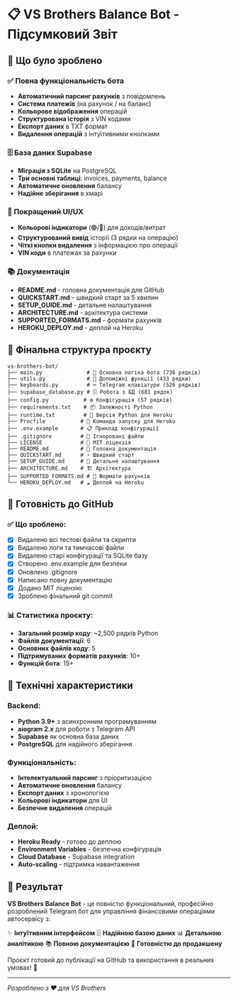 # 📋 VS Brothers Balance Bot - Підсумковий Звіт

## 🎯 Що було зроблено

### ✅ Повна функціональність бота
- **Автоматичний парсинг рахунків** з повідомлень
- **Система платежів** (на рахунок / на баланс)
- **Кольорове відображення** операцій
- **Структурована історія** з VIN кодами
- **Експорт даних** в TXT формат
- **Видалення операцій** з інтуїтивними кнопками

### 🗄️ База даних Supabase
- **Міграція з SQLite** на PostgreSQL
- **Три основні таблиці**: invoices, payments, balance
- **Автоматичне оновлення** балансу
- **Надійне зберігання** в хмарі

### 🎨 Покращений UI/UX
- **Кольорові індикатори** (🟢/🔴) для доходів/витрат
- **Структурований вивід** історії (3 рядки на операцію)
- **Чіткі кнопки видалення** з інформацією про операції
- **VIN коди** в платежах за рахунки

### 📚 Документація
- **README.md** - головна документація для GitHub
- **QUICKSTART.md** - швидкий старт за 5 хвилин
- **SETUP_GUIDE.md** - детальне налаштування
- **ARCHITECTURE.md** - архітектура системи
- **SUPPORTED_FORMATS.md** - формати рахунків
- **HEROKU_DEPLOY.md** - деплой на Heroku

## 📁 Фінальна структура проєкту

```
vs-brothers-bot/
├── main.py              # 🤖 Основна логіка бота (736 рядків)
├── utils.py             # 🔧 Допоміжні функції (433 рядки)
├── keyboards.py         # ⌨️ Telegram клавіатури (526 рядків)
├── supabase_database.py # 🗄️ Робота з БД (681 рядок)
├── config.py           # ⚙️ Конфігурація (57 рядків)
├── requirements.txt    # 📦 Залежності Python
├── runtime.txt         # 🐍 Версія Python для Heroku
├── Procfile           # 🚀 Команда запуску для Heroku
├── .env.example       # 📋 Приклад конфігурації
├── .gitignore         # 🚫 Ігноровані файли
├── LICENSE            # 📄 MIT ліцензія
├── README.md          # 📖 Головна документація
├── QUICKSTART.md      # ⚡ Швидкий старт
├── SETUP_GUIDE.md     # 🔧 Детальне налаштування
├── ARCHITECTURE.md    # 🏗️ Архітектура
├── SUPPORTED_FORMATS.md # 📱 Формати рахунків
└── HEROKU_DEPLOY.md   # ☁️ Деплой на Heroku
```

## 🚀 Готовність до GitHub

### ✅ Що зроблено:
- [x] Видалено всі тестові файли та скрипти
- [x] Видалено логи та тимчасові файли
- [x] Видалено старі конфігурації та SQLite базу
- [x] Створено .env.example для безпеки
- [x] Оновлено .gitignore
- [x] Написано повну документацію
- [x] Додано MIT ліцензію
- [x] Зроблено фінальний git commit

### 📊 Статистика проєкту:
- **Загальний розмір коду**: ~2,500 рядків Python
- **Файлів документації**: 6
- **Основних файлів коду**: 5
- **Підтримуваних форматів рахунків**: 10+
- **Функцій бота**: 15+

## 🔧 Технічні характеристики

### Backend:
- **Python 3.9+** з асинхронним програмуванням
- **aiogram 2.x** для роботи з Telegram API
- **Supabase** як основна база даних
- **PostgreSQL** для надійного зберігання

### Функціональність:
- **Інтелектуальний парсинг** з пріоритизацією
- **Автоматичне оновлення** балансу
- **Експорт даних** з хронологією
- **Кольорові індикатори** для UI
- **Безпечне видалення** операцій

### Деплой:
- **Heroku Ready** - готово до деплою
- **Environment Variables** - безпечна конфігурація
- **Cloud Database** - Supabase integration
- **Auto-scaling** - підтримка навантаження

## 🎯 Результат

**VS Brothers Balance Bot** - це повністю функціональний, професійно розроблений Telegram бот для управління фінансовими операціями автосервісу з:

✨ **Інтуїтивним інтерфейсом**
🗄️ **Надійною базою даних** 
📊 **Детальною аналітикою**
📚 **Повною документацією**
🚀 **Готовністю до продакшену**

Проєкт готовий до публікації на GitHub та використання в реальних умовах! 🎉

---

*Розроблено з ❤️ для VS Brothers* 